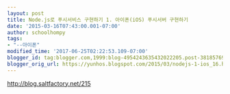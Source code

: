 ```yaml
---
layout: post
title: Node.js로 푸시서비스 구현하기 1. 아이폰(iOS) 푸시서버 구현하기
date: '2015-03-16T07:43:00.001-07:00'
author: schoolhompy
tags:
- "--아이폰"
modified_time: '2017-06-25T02:22:53.109-07:00'
blogger_id: tag:blogger.com,1999:blog-4954243635432022205.post-3818576932470862913
blogger_orig_url: https://yunhos.blogspot.com/2015/03/nodejs-1-ios_16.html
---
```


http://blog.saltfactory.net/215
